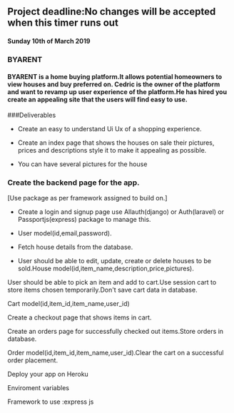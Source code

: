 
## Project deadline:No changes will be accepted when this timer runs out
#### Sunday 10th of March 2019


### BYARENT
#### BYARENT is a home buying platform.It allows potential homeowners to view houses and buy preferred on. Cedric is the owner of the platform and want to revamp up user experience of the platform.He has hired you create an appealing site that the users will find easy to use.

###Deliverables
- Create an easy to understand Ui Ux of a shopping experience.

- Create an index page that shows the houses on sale their pictures, prices and descriptions style it to make it appealing as possible. 

-  You can have several pictures for the house

### Create the backend page for the app. 
[Use package as per framework assigned to build on.]
- Create a login and signup page use Allauth(django) or Auth(laravel) or Passportjs(express) package to manage this.

- User model(id,email,password).

- Fetch house details from the database.

- User should be able to edit, update, create or delete houses to be sold.House model(id,item_name,description,price,pictures).


User should be able to pick an item and add to cart.Use session cart to store items chosen temporarily.Don't save cart data in database.

Cart model(id,item_id,item_name,user_id)

Create a checkout page that shows items in cart.

Create an orders page for successfully checked out items.Store orders in database.

Order model(id,item_id,item_name,user_id).Clear the cart on a successful order placement.

Deploy your app on Heroku

Enviroment variables

Framework to use :express js